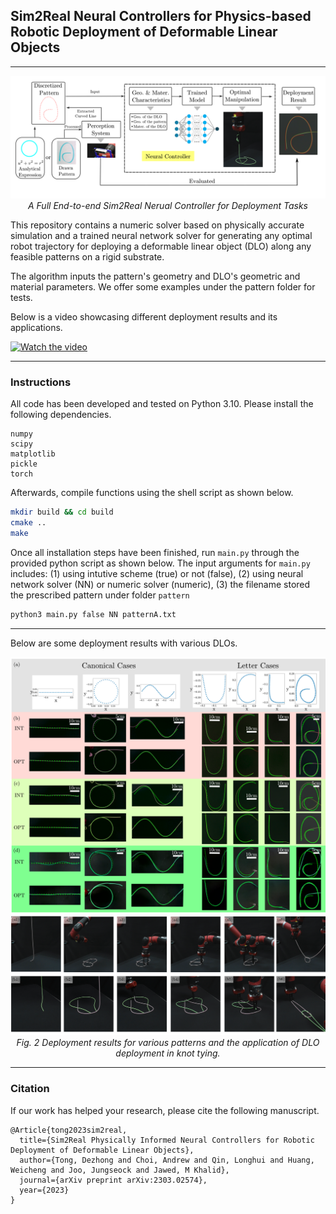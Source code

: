 ## Sim2Real Neural Controllers for Physics-based Robotic Deployment of Deformable Linear Objects

---
<p align="center">
<img src="figures/pipeline.png" alt>
<br>
<em> A Full End-to-end Sim2Real Nerual Controller for Deployment Tasks </em>
</p>


This repository contains a numeric solver based on physically accurate simulation and a trained neural network solver for generating any optimal robot trajectory for deploying a deformable linear object (DLO) along any feasible patterns on a rigid substrate.

The algorithm inputs the pattern's geometry and DLO's geometric and material parameters. We offer some examples under the pattern folder for tests.

Below is a video showcasing different deployment results and its applications.

[![Watch the video](https://i.stack.imgur.com/Vp2cE.png)](https://youtu.be/vt5fpE0bzSY)

---

### Instructions

All code has been developed and tested on Python 3.10. Please install the following dependencies.
```
numpy
scipy
matplotlib
pickle
torch
```

Afterwards, compile functions using the shell script as shown below.
```bash
mkdir build && cd build
cmake ..
make
```

Once all installation steps have been finished, run ``main.py`` through the provided python script as shown below.
The input arguments for ``main.py`` includes: (1) using intutive scheme (true) or not (false), (2) using neural network solver (NN) or numeric solver (numeric), (3) the filename stored the prescribed pattern under folder ``pattern``
```bash
python3 main.py false NN patternA.txt
```

---

Below are some deployment results with various DLOs.

<p align="center">
<img src="figures/comparison.png" alt>
<img src="figures/Knot_case.png" alt>
<br>
<em> Fig. 2 Deployment results for various patterns and the application of DLO deployment in knot tying.</em>
</p>

***

### Citation
If our work has helped your research, please cite the following manuscript.
```
@Article{tong2023sim2real,
  title={Sim2Real Physically Informed Neural Controllers for Robotic Deployment of Deformable Linear Objects},
  author={Tong, Dezhong and Choi, Andrew and Qin, Longhui and Huang, Weicheng and Joo, Jungseock and Jawed, M Khalid},
  journal={arXiv preprint arXiv:2303.02574},
  year={2023}
}
```
